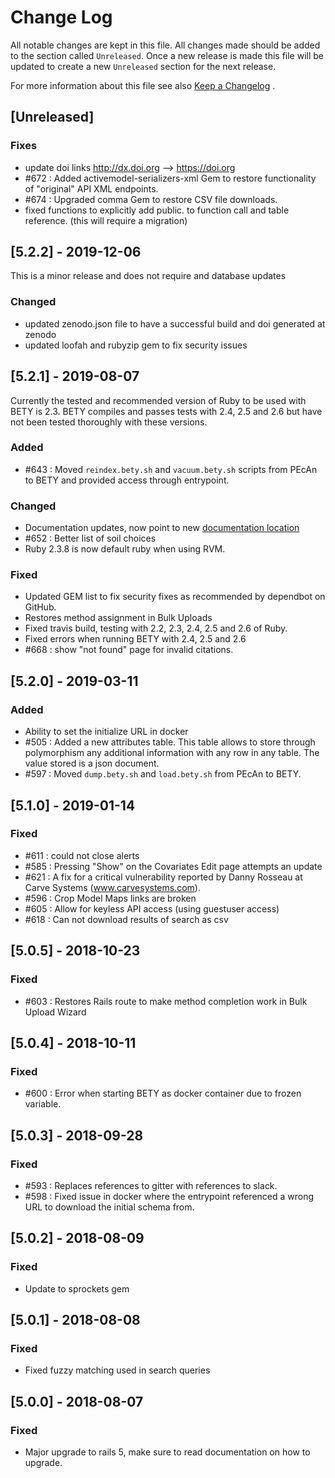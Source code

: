 # Change Log
All notable changes are kept in this file. All changes made should be added to the section called
`Unreleased`. Once a new release is made this file will be updated to create a new `Unreleased`
section for the next release.

For more information about this file see also [Keep a Changelog](http://keepachangelog.com/) .

## [Unreleased]

### Fixes
- update doi links http://dx.doi.org --> https://doi.org
- #672 : Added activemodel-serializers-xml Gem to restore functionality of "original" API XML endpoints.
- #674 : Upgraded comma Gem to restore CSV file downloads.
- fixed functions to explicitly add public. to function call and table reference. (this will require a migration)

## [5.2.2] - 2019-12-06

This is a minor release and does not require and database updates

### Changed
- updated zenodo.json file to have a successful build and doi generated at zenodo
- updated loofah and rubyzip gem to fix security issues

## [5.2.1] - 2019-08-07

Currently the tested and recommended version of Ruby to be used with BETY is 2.3. BETY compiles and passes tests with 2.4, 2.5 and 2.6 but have not been tested thoroughly with these versions.

### Added

- #643 : Moved `reindex.bety.sh` and `vacuum.bety.sh` scripts from PEcAn to BETY and provided access through entrypoint. 

### Changed

- Documentation updates, now point to new [documentation location](https://pecanproject.github.io/bety-documentation/index.html)
- #652 : Better list of soil choices
- Ruby 2.3.8 is now default ruby when using RVM.

### Fixed

- Updated GEM list to fix security fixes as recommended by dependbot on GitHub.
- Restores method assignment in Bulk Uploads
- Fixed travis build, testing with 2.2, 2.3, 2.4, 2.5 and 2.6 of Ruby.
- Fixed errors when running BETY with 2.4, 2.5 and 2.6
- #668 : show "not found" page for invalid citations.

## [5.2.0] - 2019-03-11

### Added

- Ability to set the initialize URL in docker
- #505 : Added a new attributes table. This table allows to store through polymorphism any additional information with any row in any table. The value stored is a json document.
- #597 : Moved `dump.bety.sh` and `load.bety.sh` from PEcAn to BETY.

## [5.1.0] - 2019-01-14

### Fixed

- #611 : could not close alerts
- #585 : Pressing "Show" on the Covariates Edit page attempts an update
- #621 : A fix for a critical vulnerability reported by Danny Rosseau at Carve Systems (www.carvesystems.com).
- #596 : Crop Model Maps links are broken
- #605 : Allow for keyless API access (using guestuser access)
- #618 : Can not download results of search as csv

## [5.0.5] - 2018-10-23

### Fixed

- #603 : Restores Rails route to make method completion work in Bulk Upload Wizard

## [5.0.4] - 2018-10-11

### Fixed

- #600 : Error when starting BETY as docker container due to frozen variable.

## [5.0.3] - 2018-09-28

### Fixed

- #593 : Replaces references to gitter with references to slack.
- #598 : Fixed issue in docker where the entrypoint referenced a wrong URL to download the initial schema from.

## [5.0.2] - 2018-08-09

### Fixed
- Update to sprockets gem

## [5.0.1] - 2018-08-08

### Fixed
- Fixed fuzzy matching used in search queries

## [5.0.0] - 2018-08-07

### Fixed
- Major upgrade to rails 5, make sure to read documentation on how to upgrade.
